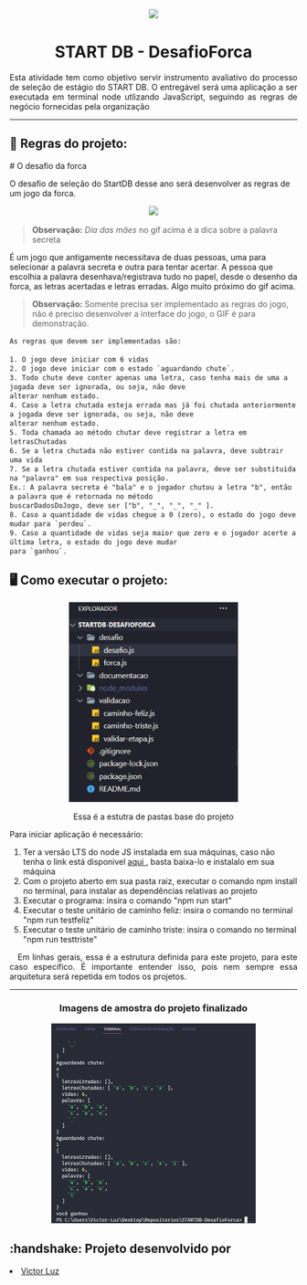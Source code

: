 <p align="center"> <img height="250em" src="https://start.db.tec.br/assets/logo_db.png" /></p>
<h1 align="center">START DB - DesafioForca</h1>



<p align="justify">Esta atividade tem como objetivo servir instrumento avaliativo do processo de seleção de estágio do
  START DB. O entregável será uma aplicação a ser executada em terminal node utlizando JavaScript, seguindo as regras de
  negócio fornecidas pela organização </p>

---
<div align="start">
  <h2>🔧 Regras do projeto:</h2># O desafio da forca

  O desafio de seleção do StartDB desse ano será desenvolver as regras de um jogo da forca.

  <p align="center"> <img height="350m" src="https://github.com/dbserver/startdb-2022/blob/main/docs/forca.gif" />

> **Observação:** *Dia das mães* no gif acima é a dica sobre a palavra secreta

É um jogo que antigamente necessitava de duas pessoas, uma para selecionar a palavra secreta e outra para tentar acertar. A pessoa que escolhia a palavra desenhava/registrava tudo no papel, desde o desenho da forca, as letras acertadas e letras erradas. Algo muito próximo do gif acima.

> **Observação:** Somente precisa ser implementado as regras do jogo, não é preciso desenvolver a interface do jogo, o GIF é para demonstração.

    As regras que devem ser implementadas são:

    1. O jogo deve iniciar com 6 vidas
    2. O jogo deve iniciar com o estado `aguardando chute`.
    3. Todo chute deve conter apenas uma letra, caso tenha mais de uma a jogada deve ser ignorada, ou seja, não deve
    alterar nenhum estado.
    4. Caso a letra chutada esteja errada mas já foi chutada anteriormente a jogada deve ser ignorada, ou seja, não deve
    alterar nenhum estado.
    5. Toda chamada ao método chutar deve registrar a letra em letrasChutadas
    6. Se a letra chutada não estiver contida na palavra, deve subtrair uma vida
    7. Se a letra chutada estiver contida na palavra, deve ser substituida na "palavra" em sua respectiva posição.
    Ex.: A palavra secreta é "bala" e o jogador chutou a letra "b", então a palavra que é retornada no método
    buscarDadosDoJogo, deve ser ["b", "_", "_", "_" ].
    8. Caso a quantidade de vidas chegue a 0 (zero), o estado do jogo deve mudar para `perdeu`.
    9. Caso a quantidade de vidas seja maior que zero e o jogador acerte a última letra, o estado do jogo deve mudar
    para `ganhou`.

</div>

<div align="start">
  <h2>🖥️ Como executar o projeto:</h2>
  <p align="center"><img height="350em"
      src="https://github.com/vitinop/STARTDB-DesafioForca/blob/main/documentacao/estruturapastas.png" /></p>
  <p align="center">Essa é a estutra de pastas base do projeto</p>

  Para iniciar aplicação é necessário:
  <ol>
    <li>Ter a versão LTS do node JS instalada em sua máquinas, caso não tenha o link está disponivel <a target="_blank"
        href="https://nodejs.org/en/" title="link do node"> aqui </a>, basta baixa-lo e instalalo em sua máquina</li>
    <li>Com o projeto aberto em sua pasta raiz, executar o comando npm install no terminal, para instalar as
      dependências relativas ao projeto </li>
    <li>Executar o programa: insira o comando "npm run start" </li>
    <li>Executar o teste unitário de caminho feliz: insira o comando no terminal "npm run testfeliz" </li>
    <li>Executar o teste unitário de caminho triste: insira o comando no terminal "npm run testtriste" </li>
  </ol>
</div>

<p align="justify">&emsp;Em linhas gerais, essa é a estrutura definida para este projeto, para este caso específico. É
  importante entender isso, pois nem sempre essa arquitetura será repetida em todos os projetos.</p>


---


<h3 align="center">Imagens de amostra do projeto finalizado</h3>
<p align="center"> <img height="350em"
    src="https://github.com/vitinop/STARTDB-DesafioForca/blob/main/documentacao/jogorodando.png" /></p>



<div align="start">
  <h2> :handshake: Projeto desenvolvido por</h2>
  <li><a target="_blank" href="https://github.com/vitinop" title="Victor Luz Github">Victor Luz</a></li>
</div>
